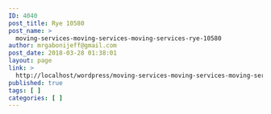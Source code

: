 ```yaml
---
ID: 4040
post_title: Rye 10580
post_name: >
  moving-services-moving-services-moving-services-rye-10580
author: mrgabonijeff@gmail.com
post_date: 2018-03-28 01:38:01
layout: page
link: >
  http://localhost/wordpress/moving-services-moving-services-moving-services-rye-10580/
published: true
tags: [ ]
categories: [ ]
---
```

